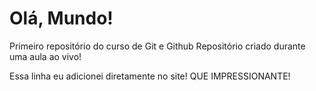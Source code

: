 # Olá, Mundo!
 Primeiro repositório do curso de Git e Github
Repositório criado durante uma aula ao vivo!

Essa linha eu adicionei diretamente no site! QUE IMPRESSIONANTE!
